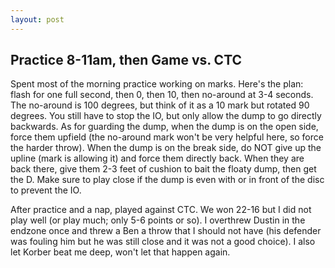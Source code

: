 ```yaml
---
layout: post
---
```


## Practice 8-11am, then Game vs. CTC

Spent most of the morning practice working on marks. Here's the plan: flash for one full second, then 0, then 10, then no-around at 3-4 seconds. The no-around is 100 degrees, but think of it as a 10 mark but rotated 90 degrees. You still have to stop the IO, but only allow the dump to go directly backwards. As for guarding the dump, when the dump is on the open side, force them upfield (the no-around mark won't be very helpful here, so force the harder throw). When the dump is on the break side,  do NOT give up the upline (mark is allowing it) and force them directly back. When they are back there, give them 2-3 feet of cushion to bait the floaty dump, then get the D. Make sure to play close if the dump is even with or in front of the disc to prevent the IO.

After practice and a nap, played against CTC. We won 22-16 but I did not play well (or play much; only 5-6 points or so). I overthrew Dustin in the endzone once and threw a Ben a throw that I should not have (his defender was fouling him but he was still close and it was not a good choice). I also let Korber beat me deep, won't let that happen again.

